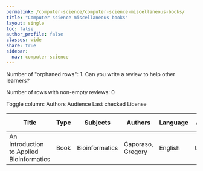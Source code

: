```yaml
---
permalink: /computer-science/computer-science-miscellaneous-books/
title: "Computer science miscellaneous books"
layout: single
toc: false
author_profile: false
classes: wide
share: true
sidebar:
  nav: computer-science
---
```


Number of "orphaned rows": 1. Can you write a review to help other learners?

Number of rows with non-empty reviews: 0

<div class="table_cols_toggles">
Toggle column: <a class="toggle-vis btn btn--danger" data-column="3">Authors</a> <a class="toggle-vis btn btn--danger" data-column="5">Audience</a> <a class="toggle-vis btn btn--danger" data-column="8">Last checked</a> <a class="toggle-vis btn btn--danger" data-column="9">License</a>
</div>
<table class="display" style="width:100%">
<thead>
<tr>
    <th>Title</th>
    <th>Type</th>
    <th>Subjects</th>
    <th>Authors</th>
    <th>Language</th>
    <th>Audience</th>
    <th>Reviews</th>
    <th>URLs</th>
    <th>Last checked</th>
    <th>License</th>
</tr>
</thead>
<tbody>
<tr>
    <td>An Introduction to Applied Bioinformatics</td>
    <td>Book</td>
    <td>Bioinformatics</td>
    <td>Caporaso, Gregory</td>
    <td>English</td>
    <td>Undergrad</td>
    <td></td>
    <td><a href="https://readiab.org/introduction.html" target="_blank" class="btn btn--primary">Web</a></td>
    <td>2023-12-02</td>
    <td></td>
</tr>
<tfoot>
<tr>
    <td></td>
    <td></td>
    <td></td>
    <td></td>
    <td></td>
    <td></td>
    <td></td>
    <td></td>
    <td></td>
    <td></td>
</tr>
</tfoot>
